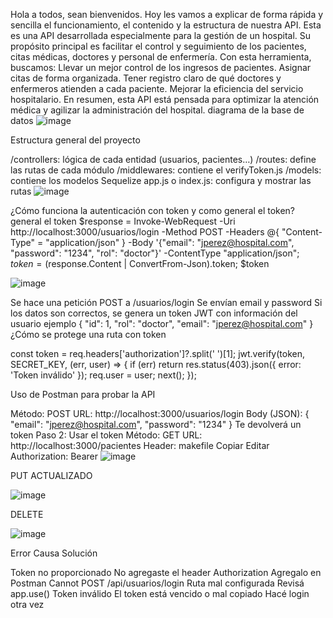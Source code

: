 Hola a todos, sean bienvenidos.
Hoy les vamos a explicar de forma rápida y sencilla el funcionamiento, el contenido y la estructura de nuestra API.
Esta es una API desarrollada especialmente para la gestión de un hospital. Su propósito principal es facilitar el control y seguimiento de los pacientes, citas médicas, doctores y personal de enfermería.
Con esta herramienta, buscamos:
Llevar un mejor control de los ingresos de pacientes.
Asignar citas de forma organizada.
Tener registro claro de qué doctores y enfermeros atienden a cada paciente.
Mejorar la eficiencia del servicio hospitalario.
En resumen, esta API está pensada para optimizar la atención médica y agilizar la administración del hospital.
diagrama de la base de datos
![image](https://github.com/user-attachments/assets/c5428bc9-153a-4d9b-ab91-ae655555a969)

Estructura general del proyecto

/controllers: lógica de cada entidad (usuarios, pacientes…)
/routes: define las rutas de cada módulo
/middlewares: contiene el verifyToken.js
/models: contiene los modelos Sequelize
app.js o index.js: configura y mostrar las rutas
![image](https://github.com/user-attachments/assets/9ce3cdd9-ab2f-4330-b1c7-43cf26854037)

¿Cómo funciona la autenticación con token y como general el token?
 general el token
$response = Invoke-WebRequest -Uri http://localhost:3000/usuarios/login -Method POST -Headers @{ "Content-Type" = "application/json" } -Body '{"email": "jperez@hospital.com", "password": "1234", "rol": "doctor"}' -ContentType "application/json"; $token = ($response.Content | ConvertFrom-Json).token; $token

![image](https://github.com/user-attachments/assets/c2303937-a21f-40ba-8faa-f0562663f0a4)

Se hace una petición POST a /usuarios/login
Se envían email y password
Si los datos son correctos, se genera un token JWT con información del usuario
ejemplo {
  "id": 1,
  "rol": "doctor",
  "email": "jperez@hospital.com"
}
 ¿Cómo se protege una ruta con token
 
 const token = req.headers['authorization']?.split(' ')[1];
jwt.verify(token, SECRET_KEY, (err, user) => {
  if (err) return res.status(403).json({ error: 'Token inválido' });
  req.user = user;
  next();
});

Uso de Postman para probar la API

Método: POST
URL: http://localhost:3000/usuarios/login
Body (JSON):
{
  "email": "jperez@hospital.com",
  "password": "1234"
}
Te devolverá un token
Paso 2: Usar el token
Método: GET
URL: http://localhost:3000/pacientes
Header:
makefile
Copiar
Editar
Authorization: Bearer <token>
![image](https://github.com/user-attachments/assets/cf7a9434-ebe6-42b4-883a-cbbcad8df822)

PUT ACTUALIZADO 

![image](https://github.com/user-attachments/assets/75d19860-f8c2-4c0c-a46e-741602e4cd6b)

DELETE

![image](https://github.com/user-attachments/assets/6cac5360-7b80-4225-9b43-968451b4131a)


Error	Causa	Solución

Token no proporcionado	No agregaste el header Authorization	Agregalo en Postman
Cannot POST /api/usuarios/login	Ruta mal configurada	Revisá app.use()
Token inválido	El token está vencido o mal copiado	Hacé login otra vez


